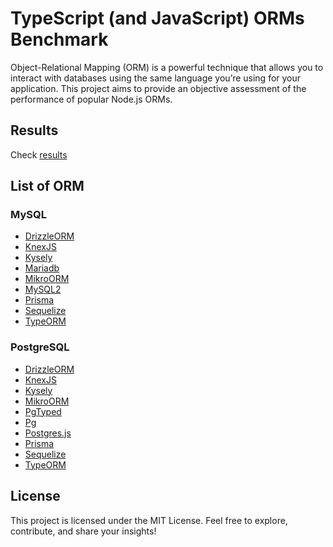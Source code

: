# TypeScript (and JavaScript) ORMs Benchmark

Object-Relational Mapping (ORM) is a powerful technique that allows you to interact with databases using the same language you’re using for your application. This project aims to provide an objective assessment of the performance of popular Node.js ORMs.

## Results

Check [results](./results)

## List of ORM

### MySQL

- [DrizzleORM](./src/mysql/drizzle.ts)
- [KnexJS](./src/mysql/knex.ts)
- [Kysely](./src/mysql/kysely.ts)
- [Mariadb](./src/mysql/mariadb.ts)
- [MikroORM](./src/mysql/mikro.ts)
- [MySQL2](./src/mysql/mysql2.ts)
- [Prisma](./src/mysql/prisma.ts)
- [Sequelize](./src/mysql/sequelize.ts)
- [TypeORM](./src/mysql/typeorm.ts)

### PostgreSQL

- [DrizzleORM](./src/postgres/drizzle.ts)
- [KnexJS](./src/postgres/knex.ts)
- [Kysely](./src/postgres/kysely.ts)
- [MikroORM](./src/postgres/mikro.ts)
- [PgTyped](./src/postgres/pg-typed.ts)
- [Pg](./src/postgres/pg.ts)
- [Postgres.js](./src/postgres/postgres.ts)
- [Prisma](./src/postgres/prisma.ts)
- [Sequelize](./src/postgres/sequelize.ts)
- [TypeORM](./src/postgres/typeorm.ts)


## License
This project is licensed under the MIT License. Feel free to explore, contribute, and share your insights!
